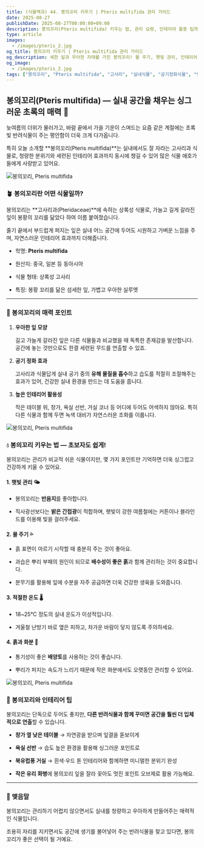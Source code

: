 ```yaml
---
title: (식물백과) 44. 봉의꼬리 키우기 | Pteris multifida 관리 가이드
date: 2025-08-27
publishDate: 2025-08-27T00:00:00+09:00
description: 봉의꼬리(Pteris multifida) 키우는 법, 관리 요령, 인테리어 활용 팁까지 한눈에 알아보세요. 반려식물 초보자도 쉽게 키울 수 있는 고사리과 식물!
type: article
images:
  - /images/pteris_2.jpg
og_title: 봉의꼬리 키우기 | Pteris multifida 관리 가이드
og_description: 세한 잎과 우아한 자태를 가진 봉의꼬리! 물 주기, 햇빛 관리, 인테리어 활용까지 반려식물 가이드로 만나보세요.
og_image:
  - /images/pteris_2.jpg
tags: ["봉의꼬리", "Pteris multifida", "고사리", "실내식물", "공기정화식물", "반려식물", "화분인테리어", "식물키우기", "홈가드닝"]
---
```




## 봉의꼬리(Pteris multifida) — 실내 공간을 채우는 싱그러운 초록의 매력 🌿

늦여름의 더위가 물러가고, 바람 끝에서 가을 기운이 스며드는 요즘 같은 계절에는 초록빛 반려식물이 주는 평안함이 더욱 크게 다가옵니다.

특히 오늘 소개할 **봉의꼬리(Pteris multifida)**는 실내에서도 잘 자라는 고사리과 식물로, 청량한 분위기와 세련된 인테리어 효과까지 동시에 챙길 수 있어 많은 식물 애호가들에게 사랑받고 있어요.

 ![봉의꼬리, Pteris multifida](/images/pteris_1.jpg) 

### 🪴 봉의꼬리란 어떤 식물일까?

  

봉의꼬리는 **고사리과(Pteridaceae)**에 속하는 상록성 식물로, 가늘고 길게 갈라진 잎이 봉황의 꼬리를 닮았다 하여 이름 붙여졌습니다.

줄기 끝에서 부드럽게 퍼지는 잎은 실내 어느 공간에 두어도 시원하고 가벼운 느낌을 주며, 자연스러운 인테리어 효과까지 더해줍니다.

- 학명: **Pteris multifida**
    
- 원산지: 중국, 일본 등 동아시아
    
- 식물 형태: 상록성 고사리
    
- 특징: 봉황 꼬리를 닮은 섬세한 잎, 가볍고 우아한 실루엣
    

---

### 🌿 봉의꼬리의 매력 포인트

1. **우아한 잎 모양**
    
    길고 가늘게 갈라진 잎은 다른 식물들과 비교했을 때 독특한 존재감을 발산합니다. 공간에 놓는 것만으로도 한결 세련된 무드를 연출할 수 있죠.
    
2. **공기 정화 효과**
    
    고사리과 식물답게 실내 공기 중의 **유해 물질을 흡수**하고 습도를 적절히 조절해주는 효과가 있어, 건강한 실내 환경을 만드는 데 도움을 줍니다.
    
3. **높은 인테리어 활용성**
    
    작은 테이블 위, 창가, 욕실 선반, 거실 코너 등 어디에 두어도 어색하지 않아요. 특히 다른 식물과 함께 두면 녹색 대비가 자연스러운 조화를 이룹니다.
    

 ![봉의꼬리, Pteris multifida](/images/pteris_2.jpg) 

### 💧 봉의꼬리 키우는 법 — 초보자도 쉽게!

  

봉의꼬리는 관리가 비교적 쉬운 식물이지만, 몇 가지 포인트만 기억하면 더욱 싱그럽고 건강하게 키울 수 있어요.

  

#### **1. 햇빛 관리 🌤️**

- 봉의꼬리는 **반음지**를 좋아합니다.
    
- 직사광선보다는 **밝은 간접광**이 적합하며, 햇빛이 강한 여름철에는 커튼이나 블라인드를 이용해 빛을 걸러주세요.
    

  

#### **2. 물 주기 💦**

- 흙 표면이 마르기 시작할 때 충분히 주는 것이 좋아요.
    
- 과습은 뿌리 부패의 원인이 되므로 **배수성이 좋은 흙**과 함께 관리하는 것이 중요합니다.
    
- 분무기를 활용해 잎에 수분을 자주 공급하면 더욱 건강한 생육을 도와줍니다.
    

  

#### **3. 적절한 온도 🌡️**

- 18~25℃ 정도의 실내 온도가 이상적입니다.
    
- 겨울철 난방기 바로 옆은 피하고, 차가운 바람이 닿지 않도록 주의하세요.
    

  

#### **4. 흙과 화분 🌱**

- 통기성이 좋은 **배양토**를 사용하는 것이 좋습니다.
    
- 뿌리가 퍼지는 속도가 느리기 때문에 작은 화분에서도 오랫동안 관리할 수 있어요.
    

 ![봉의꼬리, Pteris multifida](/images/pteris_3.jpg)
  
### 🏡 봉의꼬리와 인테리어 팁

  

봉의꼬리는 단독으로 두어도 좋지만, **다른 반려식물과 함께 꾸미면 공간을 훨씬 더 입체적으로 연출**할 수 있습니다.

- **창가 옆 낮은 테이블** → 자연광을 받으며 잎결을 돋보이게
    
- **욕실 선반** → 습도 높은 환경을 활용해 싱그러운 포인트로
    
- **북유럽풍 거실** → 흰색·우드 톤 인테리어와 함께하면 미니멀한 분위기 완성
    
- **작은 유리 화병**에 봉의꼬리 잎을 잘라 꽂아도 멋진 포인트 오브제로 활용 가능해요.
    

---

### 🌱 맺음말

  

봉의꼬리는 관리하기 어렵지 않으면서도 실내를 청량하고 우아하게 만들어주는 매력적인 식물입니다.

조용히 자리를 지키면서도 공간에 생기를 불어넣어 주는 반려식물을 찾고 있다면, 봉의꼬리가 좋은 선택이 될 거예요.